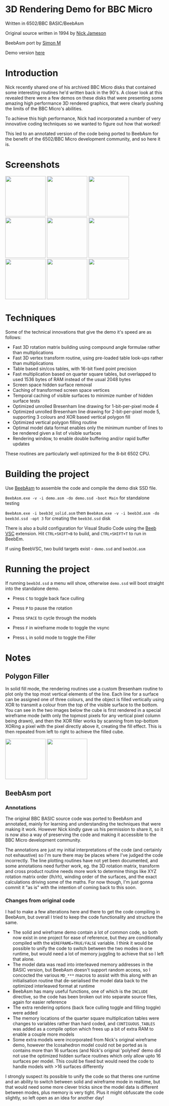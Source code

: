 # 3D Rendering Demo for BBC Micro

Written in 6502/BBC BASIC/BeebAsm

Original source written in 1994 by [Nick Jameson](http://nojameson.net/)

BeebAsm port by [Simon M](https://github.com/simondotm)

Demo version [here](https://bitshifters.github.io/jsbeeb/?disc=https://bitshifters.github.io/content/wip/sd-beeb3d.ssd&autoboot&model=Master)

# Introduction

Nick recently shared one of his archived BBC Micro disks that contained some interesting routines he'd written back in the 90's. A closer look at this revealed there were a few demos on these disks that were presenting some amazing high performance 3D rendered graphics, that were clearly pushing the limits of the BBC Micro's abilities.

To achieve this high performance, Nick had incorporated a number of very innovative coding techniques so we wanted to figure out how that worked!

This led to an annotated version of the code being ported to BeebAsm for the benefit of the 6502/BBC Micro development community, and so here it is.

# Screenshots

<img src="https://raw.githubusercontent.com/simondotm/bbc-micro-3d/master/images/wireframe1.png" width="128" >
<img src="https://raw.githubusercontent.com/simondotm/bbc-micro-3d/master/images/wireframe2.png" width="128" >
<img src="https://raw.githubusercontent.com/simondotm/bbc-micro-3d/master/images/wireframe3.png" width="128" >
<img src="https://raw.githubusercontent.com/simondotm/bbc-micro-3d/master/images/wireframe4.png" width="128" >
<img src="https://raw.githubusercontent.com/simondotm/bbc-micro-3d/master/images/wireframe5.png" width="128" >
<img src="https://raw.githubusercontent.com/simondotm/bbc-micro-3d/master/images/wireframe6.png" width="128" >
<img src="https://raw.githubusercontent.com/simondotm/bbc-micro-3d/master/images/filled1.png" width="128" >
<img src="https://raw.githubusercontent.com/simondotm/bbc-micro-3d/master/images/filled2.png" width="128" >
<img src="https://raw.githubusercontent.com/simondotm/bbc-micro-3d/master/images/filled3.png" width="128" >



# Techniques

Some of the technical innovations that give the demo it's speed are as follows:
- Fast 3D rotation matrix building using compound angle formulae rather than multiplications
- Fast 3D vertex transform routine, using pre-loaded table look-ups rather than multiplications
- Table based sin/cos tables, with 16-bit fixed point precision
- Fast multiplication based on quarter square tables, but overlapped to used 1536 bytes of RAM instead of the usual 2048 bytes
- Screen space hidden surface removal
- Caching of transformed screen space vertices
- Temporal caching of visible surfaces to minimize number of hidden surface tests
- Optimized unrolled Bresenham line drawing for 1-bit-per-pixel mode 4
- Optimized unrolled Bresenham line drawing for 2-bit-per-pixel mode 5, supporting 3 colours and XOR based vertical polygon fill
- Optimized vertical polygon filling routine
- Optimal model data format enables only the minimum number of lines to be rendered given a list of visible surfaces
- Rendering window, to enable double buffering and/or rapid buffer updates

These routines are particularly well optimized for the 8-bit 6502 CPU.


# Building the project

Use [BeebAsm](https://github.com/tom-seddon/beebasm) to assemble the code and compile the demo disk SSD file.

`BeebAsm.exe -v -i demo.asm -do demo.ssd -boot Main` for standalone testing

`BeebAsm.exe -i beeb3d_solid.asm` then `BeebAsm.exe -v -i beeb3d.asm -do beeb3d.ssd -opt 3` for creating the `beeb3d.ssd` disk

There is also a build configuration for Visual Studio Code using the [Beeb VSC](https://marketplace.visualstudio.com/items?itemName=simondotm.beeb-vsc) extension. Hit `CTRL+SHIFT+B` to build, and `CTRL+SHIFT+T` to run in BeebEm.

If using BeebVSC, two build targets exist - `demo.ssd` and `beeb3d.asm`

# Running the project

If running `beeb3d.ssd` a menu will show, otherwise `demo.ssd` will boot straight into the standalone demo.

- Press `C` to toggle back face culling
- Press `P` to pause the rotation
- Press `SPACE` to cycle through the models


- Press `F` in wireframe mode to toggle the vsync
- Press `L` in solid mode to toggle the Filler


# Notes

## Polygon Filler

In solid fill mode, the rendering routines use a custom Bresenham routine to plot only the top most vertical elements of the line. Each line for a surface can be assigned one of three colours, and the object is filled vertically using XOR to transmit a colour from the top of the visible surface to the bottom. You can see in the two images below the cube is first rendered in a special wireframe mode (with only the topmost pixels for any vertical pixel column being drawn), and then the XOR filler works by scanning from top-bottom XORing a pixel with the pixel directly above it, creating the fill effect. This is then repeated from left to right to achieve the filled cube.  

<img src="https://raw.githubusercontent.com/simondotm/bbc-micro-3d/master/images/xor1.png" width="128" >
<img src="https://raw.githubusercontent.com/simondotm/bbc-micro-3d/master/images/xor2.png" width="128" >

## BeebAsm port

### Annotations
The original BBC BASIC source code was ported to BeebAsm and annotated, mainly for learning and understanding the techniques that were making it work. However Nick kindly gave us his permission to share it, so it is now also a way of preserving the code and making it accessible to the BBC Micro development community. 

The annotations are just my initial interpretations of the code (and certainly not exhaustive) so I'm sure there may be places where I've judged the code incorrectly. The line plotting routines have not yet been documented, and some annotations need further work, eg. the 3D rotation matrix, transform and cross product routine needs more work to determine things like XYZ rotation matrix order (lh/rh), winding order of the surfaces, and the exact calculations driving some of the maths. For now though, I'm just gonna commit it "as is" with the intention of coming back to this soon.

### Changes from original code
I had to make a few alterations here and there to get the code compiling in BeebAsm, but overall I tried to keep the code functionality and structure the same. 

- The solid and wireframe demo contain a lot of common code, so both now exist in one project for ease of reference, but they are conditionally compiled with the `WIREFRAME=TRUE/FALSE` variable. I think it would be possible to unify the code to switch between the two modes in one runtime, but would need a lot of memory juggling to achieve that so I left that alone.
- The model data was read into interleaved memory addresses in the BASIC version, but BeebAsm doesn't support random access, so I concocted the various `MD_***` macros to assist with this along with an initialisation routine that de-serialised the model data back to the optimized interleaved format at runtime
- BeebAsm has many useful functions, one of which is the `INCLUDE` directive, so the code has been broken out into separate source files, again for easier reference
- The extra rendering options (back face culling toggle and filling toggle) were added
- The memory locations of the quarter square multiplication tables were changes to variables rather than hard coded, and `CONTIGUOUS_TABLES` was added as a compile option which frees up a bit of extra RAM to enable a couple more models
- Some extra models were incorporated from Nick's original wireframe demo, however the Icosahedron model could not be ported as is contains more than 16 surfaces (and Nick's original 'polyhed' demo did not use the optimized hidden surface routines which only allow upto 16 surfaces per model. This could be fixed but would need the code to handle models with >16 surfaces differently

I strongly suspect its possible to unify the code so that theres one runtime and an ability to switch between solid and wireframe mode in realtime, but that would need some more clever tricks since the model data is different between modes, plus memory is very tight. Plus it might obfuscate the code slightly, so left open as an idea for another day!





